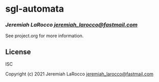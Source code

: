 # sgl-automata
### _Jeremiah LaRocco <jeremiah_larocco@fastmail.com>_

See project.org for more information.

## License

ISC


Copyright (c) 2021 Jeremiah LaRocco <jeremiah_larocco@fastmail.com>


